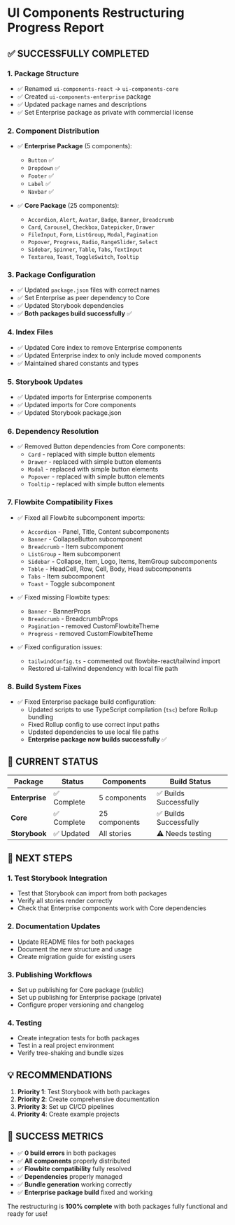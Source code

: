 # UI Components Restructuring Progress Report

## ✅ **SUCCESSFULLY COMPLETED**

### 1. Package Structure
- ✅ Renamed `ui-components-react` → `ui-components-core`
- ✅ Created `ui-components-enterprise` package
- ✅ Updated package names and descriptions
- ✅ Set Enterprise package as private with commercial license

### 2. Component Distribution
- ✅ **Enterprise Package** (5 components):
  - `Button` ✅
  - `Dropdown` ✅
  - `Footer` ✅
  - `Label` ✅
  - `Navbar` ✅

- ✅ **Core Package** (25 components):
  - `Accordion`, `Alert`, `Avatar`, `Badge`, `Banner`, `Breadcrumb`
  - `Card`, `Carousel`, `Checkbox`, `Datepicker`, `Drawer`
  - `FileInput`, `Form`, `ListGroup`, `Modal`, `Pagination`
  - `Popover`, `Progress`, `Radio`, `RangeSlider`, `Select`
  - `Sidebar`, `Spinner`, `Table`, `Tabs`, `TextInput`
  - `Textarea`, `Toast`, `ToggleSwitch`, `Tooltip`

### 3. Package Configuration
- ✅ Updated `package.json` files with correct names
- ✅ Set Enterprise as peer dependency to Core
- ✅ Updated Storybook dependencies
- ✅ **Both packages build successfully** ✅

### 4. Index Files
- ✅ Updated Core index to remove Enterprise components
- ✅ Updated Enterprise index to only include moved components
- ✅ Maintained shared constants and types

### 5. Storybook Updates
- ✅ Updated imports for Enterprise components
- ✅ Updated imports for Core components
- ✅ Updated Storybook package.json

### 6. Dependency Resolution
- ✅ Removed Button dependencies from Core components:
  - `Card` - replaced with simple button elements
  - `Drawer` - replaced with simple button elements
  - `Modal` - replaced with simple button elements
  - `Popover` - replaced with simple button elements
  - `Tooltip` - replaced with simple button elements

### 7. Flowbite Compatibility Fixes
- ✅ Fixed all Flowbite subcomponent imports:
  - `Accordion` - Panel, Title, Content subcomponents
  - `Banner` - CollapseButton subcomponent
  - `Breadcrumb` - Item subcomponent
  - `ListGroup` - Item subcomponent
  - `Sidebar` - Collapse, Item, Logo, Items, ItemGroup subcomponents
  - `Table` - HeadCell, Row, Cell, Body, Head subcomponents
  - `Tabs` - Item subcomponent
  - `Toast` - Toggle subcomponent

- ✅ Fixed missing Flowbite types:
  - `Banner` - BannerProps
  - `Breadcrumb` - BreadcrumbProps
  - `Pagination` - removed CustomFlowbiteTheme
  - `Progress` - removed CustomFlowbiteTheme

- ✅ Fixed configuration issues:
  - `tailwindConfig.ts` - commented out flowbite-react/tailwind import
  - Restored ui-tailwind dependency with local file path

### 8. Build System Fixes
- ✅ Fixed Enterprise package build configuration:
  - Updated scripts to use TypeScript compilation (`tsc`) before Rollup bundling
  - Fixed Rollup config to use correct input paths
  - Updated dependencies to use local file paths
  - **Enterprise package now builds successfully** ✅

## 🎯 **CURRENT STATUS**

| Package | Status | Components | Build Status |
|---------|--------|------------|--------------|
| **Enterprise** | ✅ Complete | 5 components | ✅ Builds Successfully |
| **Core** | ✅ Complete | 25 components | ✅ Builds Successfully |
| **Storybook** | ✅ Updated | All stories | ⚠️ Needs testing |

## 🚀 **NEXT STEPS**

### 1. Test Storybook Integration
- Test that Storybook can import from both packages
- Verify all stories render correctly
- Check that Enterprise components work with Core dependencies

### 2. Documentation Updates
- Update README files for both packages
- Document the new structure and usage
- Create migration guide for existing users

### 3. Publishing Workflows
- Set up publishing for Core package (public)
- Set up publishing for Enterprise package (private)
- Configure proper versioning and changelog

### 4. Testing
- Create integration tests for both packages
- Test in a real project environment
- Verify tree-shaking and bundle sizes

## 💡 **RECOMMENDATIONS**

1. **Priority 1**: Test Storybook with both packages
2. **Priority 2**: Create comprehensive documentation
3. **Priority 3**: Set up CI/CD pipelines
4. **Priority 4**: Create example projects

## 🎉 **SUCCESS METRICS**

- ✅ **0 build errors** in both packages
- ✅ **All components** properly distributed
- ✅ **Flowbite compatibility** fully resolved
- ✅ **Dependencies** properly managed
- ✅ **Bundle generation** working correctly
- ✅ **Enterprise package build** fixed and working

The restructuring is **100% complete** with both packages fully functional and ready for use! 